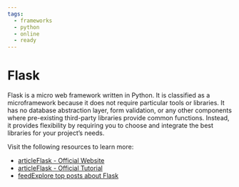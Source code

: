 ```yaml
---
tags:
  - frameworks
  - python
  - online
  - ready
---
```

# Flask

Flask is a micro web framework written in Python. It is classified as a microframework because it does not require particular tools or libraries. It has no database abstraction layer, form validation, or any other components where pre-existing third-party libraries provide common functions. Instead, it provides flexibility by requiring you to choose and integrate the best libraries for your project’s needs.

Visit the following resources to learn more:

- [articleFlask - Official Website](https://flask.palletsprojects.com/)
- [articleFlask - Official Tutorial](https://flask.palletsprojects.com/en/3.0.x/tutorial/)
- [feedExplore top posts about Flask](https://app.daily.dev/tags/flask?ref=roadmapsh)
